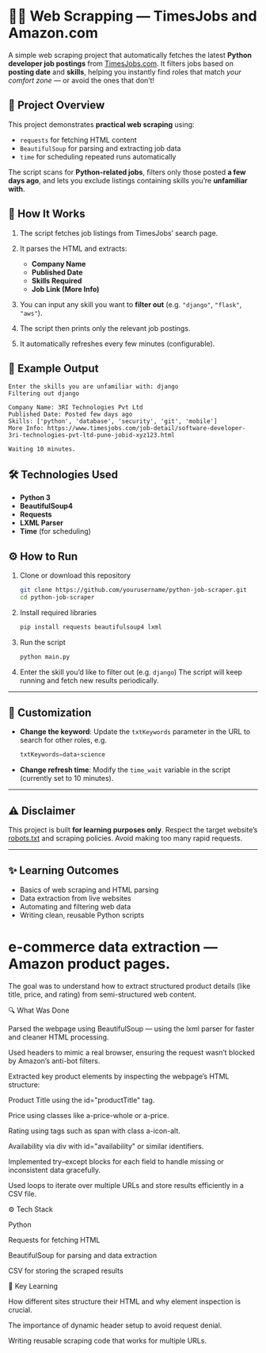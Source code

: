 
# 🕵️‍♀️ Web Scrapping — TimesJobs and Amazon.com

A simple web scraping project that automatically fetches the latest **Python developer job postings** from [TimesJobs.com](https://www.timesjobs.com/).
It filters jobs based on **posting date** and **skills**, helping you instantly find roles that match *your comfort zone* — or avoid the ones that don’t!



## 🚀 Project Overview

This project demonstrates **practical web scraping** using:

* `requests` for fetching HTML content
* `BeautifulSoup` for parsing and extracting job data
* `time` for scheduling repeated runs automatically

The script scans for **Python-related jobs**, filters only those posted **a few days ago**, and lets you exclude listings containing skills you’re **unfamiliar with**.



## 🧠 How It Works

1. The script fetches job listings from TimesJobs’ search page.
2. It parses the HTML and extracts:

   * **Company Name**
   * **Published Date**
   * **Skills Required**
   * **Job Link (More Info)**
3. You can input any skill you want to **filter out** (e.g. `"django"`, `"flask"`, `"aws"`).
4. The script then prints only the relevant job postings.
5. It automatically refreshes every few minutes (configurable).


## 🧩 Example Output

```
Enter the skills you are unfamiliar with: django
Filtering out django

Company Name: 3RI Technologies Pvt Ltd
Published Date: Posted few days ago
Skills: ['python', 'database', 'security', 'git', 'mobile']
More Info: https://www.timesjobs.com/job-detail/software-developer-3ri-technologies-pvt-ltd-pune-jobid-xyz123.html

Waiting 10 minutes.
```



## 🛠️ Technologies Used

* **Python 3**
* **BeautifulSoup4**
* **Requests**
* **LXML Parser**
* **Time** (for scheduling)



## ⚙️ How to Run

1. Clone or download this repository

   ```bash
   git clone https://github.com/yourusername/python-job-scraper.git
   cd python-job-scraper
   ```

2. Install required libraries

   ```bash
   pip install requests beautifulsoup4 lxml
   ```

3. Run the script

   ```bash
   python main.py
   ```

4. Enter the skill you’d like to filter out (e.g. `django`)
   The script will keep running and fetch new results periodically.

---

## 🔄 Customization

* **Change the keyword**:
  Update the `txtKeywords` parameter in the URL to search for other roles, e.g.

  ```python
  txtKeywords=data+science
  ```

* **Change refresh time**:
  Modify the `time_wait` variable in the script (currently set to 10 minutes).

---

## ⚠️ Disclaimer

This project is built **for learning purposes only**.
Respect the target website’s [robots.txt](https://www.timesjobs.com/robots.txt) and scraping policies.
Avoid making too many rapid requests.

---

## ✨ Learning Outcomes

* Basics of web scraping and HTML parsing
* Data extraction from live websites
* Automating and filtering web data
* Writing clean, reusable Python scripts

# e-commerce data extraction — Amazon product pages.
The goal was to understand how to extract structured product details (like title, price, and rating) from semi-structured web content.

🔍 What Was Done

Parsed the webpage using BeautifulSoup — using the lxml parser for faster and cleaner HTML processing.

Used headers to mimic a real browser, ensuring the request wasn’t blocked by Amazon’s anti-bot filters.

Extracted key product elements by inspecting the webpage’s HTML structure:

Product Title using the id="productTitle" tag.

Price using classes like a-price-whole or a-price.

Rating using tags such as span with class a-icon-alt.

Availability via div with id="availability" or similar identifiers.

Implemented try–except blocks for each field to handle missing or inconsistent data gracefully.

Used loops to iterate over multiple URLs and store results efficiently in a CSV file.

⚙️ Tech Stack

Python

Requests for fetching HTML

BeautifulSoup for parsing and data extraction

CSV for storing the scraped results

🧠 Key Learning

How different sites structure their HTML and why element inspection is crucial.

The importance of dynamic header setup to avoid request denial.

Writing reusable scraping code that works for multiple URLs.

